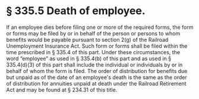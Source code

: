 # § 335.5   Death of employee.

If an employee dies before filing one or more of the required forms, the form or forms may be filed by or in behalf of the person or persons to whom benefits would be payable pursuant to section 2(g) of the Railroad Unemployment Insurance Act. Such form or forms shall be filed within the time prescribed in § 335.4 of this part. Under these circumstances, the word “employee” as used in § 335.4(b) of this part and as used in § 335.4(d)(3) of this part shall include the individual or individuals by or in behalf of whom the form is filed. The order of distribution for benefits due but unpaid as of the date of an employee's death is the same as the order of distribution for annuities unpaid at death under the Railroad Retirement Act and may be found at § 234.31 of this title.




